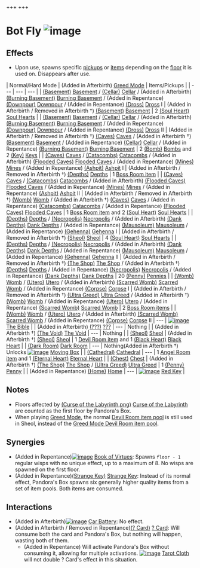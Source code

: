 +++
+++

 # Bot Fly ![image](/image/Bot_Fly.png) 


Effects
---------


* Upon use, spawns specific [pickups](/wiki/Pickup "Pickup") or [items](/wiki/Item "Item") depending on the [floor](/wiki/Floor "Floor") it is used on. Disappears after use.




| Normal/Hard Mode
 | (Added in Afterbirth) [Greed Mode](/wiki/Greed_Mode "Greed Mode") | Items/Pickups
 |
| --- | --- | --- |
| [(Basement)](/wiki/Basement "Basement") [Basement](/wiki/Basement "Basement") / [(Cellar)](/wiki/Cellar "Cellar") [Cellar](/wiki/Cellar "Cellar") / (Added in Afterbirth) [(Burning Basement)](/wiki/Burning_Basement "Burning Basement") [Burning Basement](/wiki/Burning_Basement "Burning Basement") / (Added in Repentance) [(Downpour)](/wiki/Downpour "Downpour") [Downpour](/wiki/Downpour "Downpour") / (Added in Repentance) [(Dross)](/wiki/Dross "Dross") [Dross](/wiki/Dross "Dross") I
 | (Added in Afterbirth / Removed in Afterbirth †) [(Basement)](/wiki/Basement "Basement") [Basement](/wiki/Basement "Basement") | 2 [(Soul Heart)](/wiki/Soul_Heart "Soul Heart") [Soul Hearts](/wiki/Soul_Heart "Soul Heart") |
| [(Basement)](/wiki/Basement "Basement") [Basement](/wiki/Basement "Basement") / [(Cellar)](/wiki/Cellar "Cellar") [Cellar](/wiki/Cellar "Cellar") / (Added in Afterbirth) [(Burning Basement)](/wiki/Burning_Basement "Burning Basement") [Burning Basement](/wiki/Burning_Basement "Burning Basement") / (Added in Repentance) [(Downpour)](/wiki/Downpour "Downpour") [Downpour](/wiki/Downpour "Downpour") / (Added in Repentance) [(Dross)](/wiki/Dross "Dross") [Dross](/wiki/Dross "Dross") II
 | (Added in Afterbirth / Removed in Afterbirth †) [(Caves)](/wiki/Caves "Caves") [Caves](/wiki/Caves "Caves") / (Added in Afterbirth †) [(Basement)](/wiki/Basement "Basement") [Basement](/wiki/Basement "Basement") / (Added in Repentance) [(Cellar)](/wiki/Cellar "Cellar") [Cellar](/wiki/Cellar "Cellar") / (Added in Repentance) [(Burning Basement)](/wiki/Burning_Basement "Burning Basement") [Burning Basement](/wiki/Burning_Basement "Burning Basement") | 2 [(Bomb)](/wiki/Bomb "Bomb") [Bombs](/wiki/Bomb "Bomb") and 2 [(Key)](/wiki/Key "Key") [Keys](/wiki/Key "Key") |
| [(Caves)](/wiki/Caves "Caves") [Caves](/wiki/Caves "Caves") / [(Catacombs)](/wiki/Catacombs "Catacombs") [Catacombs](/wiki/Catacombs "Catacombs") / (Added in Afterbirth) [(Flooded Caves)](/wiki/Flooded_Caves "Flooded Caves") [Flooded Caves](/wiki/Flooded_Caves "Flooded Caves") / (Added in Repentance) [(Mines)](/wiki/Mines "Mines") [Mines](/wiki/Mines "Mines") / (Added in Repentance) [(Ashpit)](/wiki/Ashpit "Ashpit") [Ashpit](/wiki/Ashpit "Ashpit") I
 | (Added in Afterbirth / Removed in Afterbirth †) [(Depths)](/wiki/Depths "Depths") [Depths](/wiki/Depths "Depths") | 1 [Boss Room item](/wiki/Boss_(Item_Pool) "Boss (Item Pool)") |
| [(Caves)](/wiki/Caves "Caves") [Caves](/wiki/Caves "Caves") / [(Catacombs)](/wiki/Catacombs "Catacombs") [Catacombs](/wiki/Catacombs "Catacombs") / (Added in Afterbirth) [(Flooded Caves)](/wiki/Flooded_Caves "Flooded Caves") [Flooded Caves](/wiki/Flooded_Caves "Flooded Caves") / (Added in Repentance) [(Mines)](/wiki/Mines "Mines") [Mines](/wiki/Mines "Mines") / (Added in Repentance) [(Ashpit)](/wiki/Ashpit "Ashpit") [Ashpit](/wiki/Ashpit "Ashpit") II
 | (Added in Afterbirth / Removed in Afterbirth †) [(Womb)](/wiki/Womb "Womb") [Womb](/wiki/Womb "Womb") / (Added in Afterbirth †) [(Caves)](/wiki/Caves "Caves") [Caves](/wiki/Caves "Caves") / (Added in Repentance) [(Catacombs)](/wiki/Catacombs "Catacombs") [Catacombs](/wiki/Catacombs "Catacombs") / (Added in Repentance) [(Flooded Caves)](/wiki/Flooded_Caves "Flooded Caves") [Flooded Caves](/wiki/Flooded_Caves "Flooded Caves") | 1 [Boss Room item](/wiki/Boss_(Item_Pool) "Boss (Item Pool)") and 2 [(Soul Heart)](/wiki/Soul_Heart "Soul Heart") [Soul Hearts](/wiki/Soul_Heart "Soul Heart") |
| [(Depths)](/wiki/Depths "Depths") [Depths](/wiki/Depths "Depths") / [(Necropolis)](/wiki/Necropolis "Necropolis") [Necropolis](/wiki/Necropolis "Necropolis") / (Added in Afterbirth) [(Dank Depths)](/wiki/Dank_Depths "Dank Depths") [Dank Depths](/wiki/Dank_Depths "Dank Depths") / (Added in Repentance) [(Mausoleum)](/wiki/Mausoleum "Mausoleum") [Mausoleum](/wiki/Mausoleum "Mausoleum") / (Added in Repentance) [(Gehenna)](/wiki/Gehenna "Gehenna") [Gehenna](/wiki/Gehenna "Gehenna") I
 | (Added in Afterbirth / Removed in Afterbirth †) [(Sheol)](/wiki/Sheol "Sheol") [Sheol](/wiki/Sheol "Sheol") | 4 [(Soul Heart)](/wiki/Soul_Heart "Soul Heart") [Soul Hearts](/wiki/Soul_Heart "Soul Heart") |
| [(Depths)](/wiki/Depths "Depths") [Depths](/wiki/Depths "Depths") / [(Necropolis)](/wiki/Necropolis "Necropolis") [Necropolis](/wiki/Necropolis "Necropolis") / (Added in Afterbirth) [(Dank Depths)](/wiki/Dank_Depths "Dank Depths") [Dank Depths](/wiki/Dank_Depths "Dank Depths") / (Added in Repentance) [(Mausoleum)](/wiki/Mausoleum "Mausoleum") [Mausoleum](/wiki/Mausoleum "Mausoleum") / (Added in Repentance) [(Gehenna)](/wiki/Gehenna "Gehenna") [Gehenna](/wiki/Gehenna "Gehenna") II
 | (Added in Afterbirth / Removed in Afterbirth †) [(The Shop)](/wiki/Greed_Mode "The Shop") [The Shop](/wiki/Greed_Mode "Greed Mode") / (Added in Afterbirth †) [(Depths)](/wiki/Depths "Depths") [Depths](/wiki/Depths "Depths") / (Added in Repentance) [(Necropolis)](/wiki/Necropolis "Necropolis") [Necropolis](/wiki/Necropolis "Necropolis") / (Added in Repentance) [(Dank Depths)](/wiki/Dank_Depths "Dank Depths") [Dank Depths](/wiki/Dank_Depths "Dank Depths") | 20 [(Penny)](/wiki/Penny "Penny") [Pennies](/wiki/Penny "Penny") |
| [(Womb)](/wiki/Womb "Womb") [Womb](/wiki/Womb "Womb") / [(Utero)](/wiki/Utero "Utero") [Utero](/wiki/Utero "Utero") / (Added in Afterbirth) [(Scarred Womb)](/wiki/Scarred_Womb "Scarred Womb") [Scarred Womb](/wiki/Scarred_Womb "Scarred Womb") / (Added in Repentance) [(Corpse)](/wiki/Corpse "Corpse") [Corpse](/wiki/Corpse "Corpse") I
 | (Added in Afterbirth / Removed in Afterbirth †) [(Ultra Greed)](/wiki/Greed_Mode "Ultra Greed") [Ultra Greed](/wiki/Greed_Mode "Greed Mode") / (Added in Afterbirth †) [(Womb)](/wiki/Womb "Womb") [Womb](/wiki/Womb "Womb") / (Added in Repentance) [(Utero)](/wiki/Utero "Utero") [Utero](/wiki/Utero "Utero") / (Added in Repentance) [(Scarred Womb)](/wiki/Scarred_Womb "Scarred Womb") [Scarred Womb](/wiki/Scarred_Womb "Scarred Womb") | 2 [Boss Room items](/wiki/Boss_(Item_Pool) "Boss (Item Pool)") |
| [(Womb)](/wiki/Womb "Womb") [Womb](/wiki/Womb "Womb") / [(Utero)](/wiki/Utero "Utero") [Utero](/wiki/Utero "Utero") / (Added in Afterbirth) [(Scarred Womb)](/wiki/Scarred_Womb "Scarred Womb") [Scarred Womb](/wiki/Scarred_Womb "Scarred Womb") / (Added in Repentance) [(Corpse)](/wiki/Corpse "Corpse") [Corpse](/wiki/Corpse "Corpse") II
 | ---
 | [![image](/image/The_Bible.png)](/wiki/The_Bible "The Bible") [The Bible](/wiki/The_Bible "The Bible") |
| (Added in Afterbirth) [(???)](/wiki/%3F%3F%3F_(Floor) "???") [???](/wiki/%3F%3F%3F_(Floor) "??? (Floor)") | ---
 | Nothing
 |
| (Added in Afterbirth †) [(The Void)](/wiki/The_Void "The Void") [The Void](/wiki/The_Void "The Void") | ---
 | Nothing
 |
| [(Sheol)](/wiki/Sheol "Sheol") [Sheol](/wiki/Sheol "Sheol") | (Added in Afterbirth †) [(Sheol)](/wiki/Sheol "Sheol") [Sheol](/wiki/Sheol "Sheol") | 1 [Devil Room item](/wiki/Devil_Room_(Item_Pool) "Devil Room (Item Pool)") and 1 [(Black Heart)](/wiki/Black_Heart "Black Heart") [Black Heart](/wiki/Black_Heart "Black Heart") |
| [(Dark Room)](/wiki/Dark_Room "Dark Room") [Dark Room](/wiki/Dark_Room "Dark Room") | ---
 | Nothing(Added in Afterbirth †) Unlocks [![image](/image/Moving_Box.png)](/wiki/Moving_Box "Moving Box") [Moving Box](/wiki/Moving_Box "Moving Box") |
| [(Cathedral)](/wiki/Cathedral "Cathedral") [Cathedral](/wiki/Cathedral "Cathedral") | ---
 | 1 [Angel Room item](/wiki/Angel_Room_(Item_Pool) "Angel Room (Item Pool)") and 1 [(Eternal Heart)](/wiki/Eternal_Heart "Eternal Heart") [Eternal Heart](/wiki/Eternal_Heart "Eternal Heart") |
| [(Chest)](/wiki/Chest_(Floor) "Chest") [Chest](/wiki/Chest_(Floor) "Chest (Floor)") | (Added in Afterbirth †) [(The Shop)](/wiki/Greed_Mode "The Shop") [The Shop](/wiki/Greed_Mode "Greed Mode") / [(Ultra Greed)](/wiki/Greed_Mode "Ultra Greed") [Ultra Greed](/wiki/Greed_Mode "Greed Mode") | 1 [(Penny)](/wiki/Penny "Penny") [Penny](/wiki/Penny "Penny") |
| (Added in Repentance) [(Home)](/wiki/Home "Home") [Home](/wiki/Home "Home") | ---
 | [![image](/image/Red_Key.png)](/wiki/Red_Key "Red Key") [Red Key](/wiki/Red_Key "Red Key") |


Notes
-------


* Floors affected by [(Curse of the Labyrinth.png)](https://static.wikia.nocookie.net/bindingofisaacre_gamepedia/images/7/77/Curse_of_the_Labyrinth.png/revision/latest?cb=20211023085047) [Curse of the Labyrinth](/wiki/Curses "Curses") are counted as the first floor by Pandora's Box.
* When playing [Greed Mode](/wiki/Greed_Mode "Greed Mode"), the normal [Devil Room item pool](/wiki/Devil_Room_(Item_Pool) "Devil Room (Item Pool)") is still used in Sheol, instead of the [Greed Mode Devil Room item pool](/wiki/Devil_Room_(Greed_Mode_Item_Pool) "Devil Room (Greed Mode Item Pool)").


Synergies
-----------


* (Added in Repentance)[![image](/image/Book_of_Virtues.png)](/wiki/Book_of_Virtues "Book of Virtues") [Book of Virtues](/wiki/Book_of_Virtues "Book of Virtues"): Spawns `floor - 1` regular wisps with no unique effect, up to a maximum of 8. No wisps are spawned on the first floor.
* (Added in Repentance)[(Strange Key)](/wiki/Strange_Key "Strange Key") [Strange Key](/wiki/Strange_Key "Strange Key"): Instead of its normal effect, Pandora's Box spawns six generally higher quality items from a set of item pools. Both items are consumed.


Interactions
--------------


* (Added in Afterbirth)[![image](/image/Car_Battery.png)](/wiki/Car_Battery "Car Battery") [Car Battery](/wiki/Car_Battery "Car Battery"): No effect.
* (Added in Afterbirth / Removed in Repentance)[(? Card)](/wiki/%3F_Card "? Card") [? Card](/wiki/%3F_Card "? Card"): Will consume both the card and Pandora's Box, but nothing will happen, wasting both of them.
	+ (Added in Repentance) Will activate Pandora's Box without consuming it, allowing for multiple activations. [![image](/image/Tarot_Cloth.png)](/wiki/Tarot_Cloth "Tarot Cloth") [Tarot Cloth](/wiki/Tarot_Cloth "Tarot Cloth") will not double ? Card's effect in this situation.



